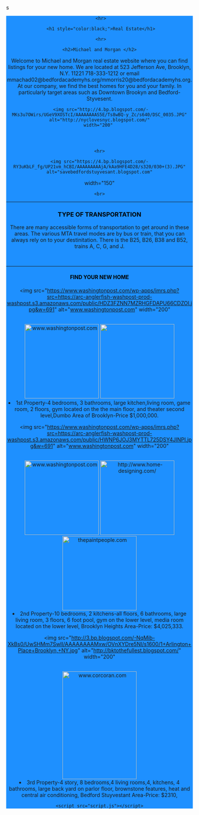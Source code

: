 <!DOCTYPE html>
<html>
  <head>
    <meta charset="utf-8"> s
    <meta name="viewport" content="width=device-width">
    <title>replit</title>
    <link href="style.css" replit="stylesheet" type="text/css"
     />
  </head>
  <body>
<header style = "background-color:DodgerBlue;">
    
     <hr>
     
     <h1 style="color:black;">Real Estate</h1>
     
     <hr>
     
     <h2>Michael and Morgan </h2> 

  
   <p>Welcome to Michael and Morgan real estate website where you can find listings for your new home. We are located at 523 Jefferson Ave, Brooklyn, N.Y. 11221 718-333-1212 or email  mmachad02@bedfordacademyhs.org/mmorris20@bedfordacademyhs.org. At our company, we find the best homes for you and your family. In particularly target areas such as Downtown Brookyn and Bedford-Styvesent.</p>
    
    
     <img src="http://4.bp.blogspot.com/-MKs3u7OWirs/UGeV9XOSTcI/AAAAAAAAS5E/Ts8wBQ-y_Zc/s640/DSC_0035.JPG" alt="http://nyclovesnyc.blogspot.com/"
     width="200"  
    
    
    
    
    <hr>
    
    <img src="https://4.bp.blogspot.com/-RY3uKbLF_fg/UP21vm_hCBI/AAAAAAAAAjA/kAa9HFE4D28/s320/030+(3).JPG" alt="savebedfordstuyvesant.blogspot.com"
width="150"


    
    <br>
   <hr>
  <h3 style ="color:black;">TYPE OF TRANSPORTATION</h3>
   <p>There are many accessible forms of transportation to get around in these areas. The various MTA travel modes are by bus or train, that you can always rely on to your destinitation. There is the B25, B26, B38 and B52, trains A, C, G, and J.</p>




 




 <br>
  <hr>
       
   <h4 style="color:black;">FIND YOUR NEW HOME</h4>

  <img src="https://www.washingtonpost.com/wp-apps/imrs.php?src=https://arc-anglerfish-washpost-prod-washpost.s3.amazonaws.com/public/HDZ3FZNN7MZRHGFDAPU66CDZOI.jpg&w=691" alt="www.washingtonpost.com"
  width="200"
  
  <br>
  <img src="https://www.washingtonpost.com/wp-apps/imrs.php?src=https://arc-anglerfish-washpost-prod-washpost.s3.amazonaws.com/public/R7LFDPAW3AZJ5IJDYKYNMGHWJ4.jpg&w=691" alt="www.washingtonpost.com"
  width="200"
  <br>
  <img src="https://hgtvhome.sndimg.com/content/dam/images/hgtv/fullset/2016/9/9/0/Wake-and-Loom_Atlanta-Beltline-Loft_7.jpg.rend.hgtvcom.966.1449.suffix/1473440494730.jpeg" width="200"
  
  

  

  
  
  <ol>
    <li>1st Property-4 bedrooms, 3 bathrooms, large kitchen,living room, game room, 2 floors, gym located on the the main floor, and theater second level,Dumbo Area of Brooklyn-Price $1,000,000.</li> 
  </ol>

  <img src="https://www.washingtonpost.com/wp-apps/imrs.php?src=https://arc-anglerfish-washpost-prod-washpost.s3.amazonaws.com/public/HWNP6JOJ3MYTTL725DSY4JINPI.jpg&w=691" alt="www.washingtonpost.com"
  width="200"
  
  <br>
  <img src="https://www.washingtonpost.com/wp-apps/imrs.php?src=https://arc-anglerfish-washpost-prod-washpost.s3.amazonaws.com/public/LLNEAOIMSU3DJBQDS6JFF3LYBQ.jpg&w=691" alt="www.washingtonpost.com"
   width="200"
   <br>
   <img src="http://cdn.home-designing.com/wp-content/uploads/2014/05/19-Home-gym.jpg" alt="http://www.home-designing.com/" width="200"
   <br>
   <img src="https://thepaintpeople.com/wp-content/uploads/2017/08/bedroom-paint-ideas.jpg" alt="thepaintpeople.com" width="200"
   <ol>
     <li>2nd Property-10 bedrooms, 2 kitchens-all floors, 6 bathrooms, large living room, 3 floors, 6 foot pool, gym on the lower level, media room located on the lower level, Brooklyn Heights Area-Price: $4,025,333.</li>
    </ol>

  <img src="http://3.bp.blogspot.com/-NqMib-XkBs0/UwSHMm7SwII/AAAAAAAAMxw/OVnXYDre5NI/s1600/1+Arlington+Place+Brooklyn,+NY.jpg" alt="http://bktothefullest.blogspot.com/"
  width="200"
  
  
<br>
<img src="https://res.cloudinary.com/corcoran-dryrmqrbg/image/upload/f_auto,q_auto,c_scale,dpr_auto,w_1600/ListingFullAPI/NewTaxi/262423/mediarouting.vestahub.com/Media/6423302" alt="www.corcoran.com"
width="200" height="290"
  

  
  
  <ol>
    <li>3rd Property-4 story, 8 bedrooms,4 living rooms,4, kitchens, 4 bathrooms, large back yard on parlor floor, brownstone features, heat and central air conditioning, Bedford Stuyvestant Area-Price: $2310,</li>
  </ol>



   
    


   
    
    <script src="script.js"></script>
  </body>
</html>
